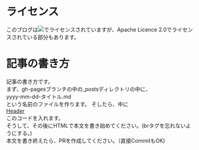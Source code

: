 <h1>ライセンス</h1>
<p>
このブログは<img src="https://licensebuttons.net/l/by-nc-sa/4.0/80x15.png">でライセンスされていますが、Apache Licence 2.0でライセンスされている部分もあります。<br>
</p>
<h1>記事の書き方</h1>
<p>
記事の書き方です。<br>
まず、gh-pagesブランチの中の_postsディレクトリの中に、<br>
yyyy-mm-dd-タイトル.md<br>
という名前のファイルを作ります。
そしたら、中に<br>
<a href="https://gist.githubusercontent.com/okaits/5cd3c2155e5e9bb7ad611153fe9facea/raw/6ff4266167c3520b7a73122d9c8f62f34cf69818/Blog%2520header.md">Header</a><br>
このコードを入れます。<br>
そうして、その後に<storng>HTMLで</strong>本文を書き始めてください。(brタグを忘れないようにする。)<br>
本文を書き終えたら、PRを作成してください。（直接CommitもOK)<br>
</p>